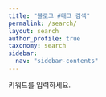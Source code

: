 ```yaml
---
title: "블로그 #태그 검색"
permalink: /search/
layout: search
author_profile: true
taxonomy: search
sidebar:
  nav: "sidebar-contents"
---
```


키워드를 입력하세요.  
